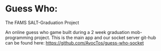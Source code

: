 # Guess Who:
The FAMS SALT-Graduation Project

An online guess who game built during a 2 week graduation mob-programming project.
This is the main app and our socket server git-hub can be found here: https://github.com/AvocTos/guess-who-socket
